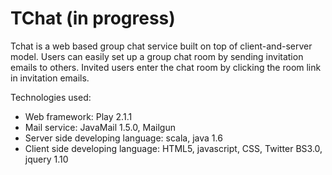 TChat (in progress)
=====
<p>
Tchat is a web based group chat service built on top of client-and-server model. 
Users can easily set up a group chat room by sending invitation emails to others.
Invited users enter the chat room by clicking the room link in invitation emails.
</p>
Technologies used:
<ul>
<li>Web framework: Play 2.1.1</li>
<li>Mail service: JavaMail 1.5.0, Mailgun</li>
<li>Server side developing language: scala, java 1.6</li>
<li>Client side developing language: HTML5, javascript, CSS, Twitter BS3.0, jquery 1.10</li>
</ul>




